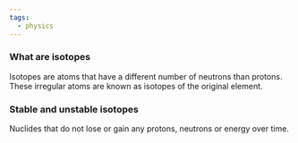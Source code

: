 ```yaml
---
tags:
  - physics
---
```


### What are isotopes
Isotopes are atoms that have a different number of neutrons than protons. 
These irregular atoms are known as isotopes of the original element. 

### Stable and unstable isotopes
Nuclides that do not lose or gain any protons, neutrons or energy over time.

